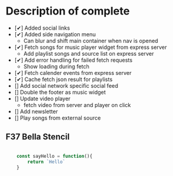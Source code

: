 # Description of complete

* [✔] Added social links
* [✔] Added side navigation menu
    * Can blur and shift main container when nav is opened
* [✔] Fetch songs for music player widget from express server
    * Add playlist songs and source list on express server
* [✔] Add error handling for failed fetch requests
    * Show loading during fetch
* [✔] Fetch calender events from express server
* [✔] Cache fetch json result for playlists
* [] Add social network specific social feed
* [] Double the footer as music widget
* [] Update video player
    * fetch video from server and player on click
* [] Add newsletter
* [] Play songs from external source

## F37 Bella Stencil

```javascript

    const sayHello = function(){
        return `Hello`
    }

```